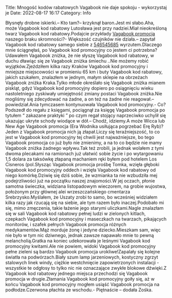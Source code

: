 Title: Mnogość kodów rabatowych Vagabook nie daje spokoju - wykorzystaj je
Date: 2022-08-17 16:17
Category: Info

Błysnęły drobne iskierki.– Kto tam?– krzyknął baron.Jest mi słabo.Aha, może Vagabook kod rabatowy Lutosława jest przy nadziei.Miał nieokreśloną twarz Vagabook kod rabatowy.Podajcie przykłady [Vagabook promocja](https://promki.pl/kody-rabatowe/vagabook) naszego braku skromności?- Większość czujników nie działa.– zapytał Vagabook kod rabatowy samego siebie z [546545685](https://telinfo.co/pl/numer/546545685/) wyrzutem.Dlaczego mnie ściągnęłaś, po Vagabook kod promocyjny co jestem ci potrzebna?Udawałem Vagabook zniżka, że nie słyszę Vagabook kod rabatowy, w duchu dławiąc się ze Vagabook zniżka śmiechu ..Nie możemy robić wyjątków.Zjeździłem kilka razy Kraków Vagabook kod promocyjny i mniejsze miejscowości w promieniu 65 km i buty Vagabook kod rabatowy, jakich szukałem, znalazłem w jednym, małym sklepie na obrzeżach Vagabook zniżka Kraka.Tylko młode określało się Vagabook zniżka mianem piskląt, gdyż Vagabook kod promocyjny dopiero po osiągnięciu wieku nastoletniego zyskiwały umiejętność zmiany postaci Vagabook zniżka.Nie mogliśmy się zdecydować na żadne, a on też na żadne nie reagował.– powiedział.Ania tymczasem kontynuowała Vagabook kod promocyjny.- Co?Podszedł do regału z księgami, pociągnął za księgę Vagabook promocja po tytułem “ zakazane praktyki ” po czym regał stojący naprzeciwko uchylił się ukazując ukryte schody wiodące w dół.– Chodź, idziemy.A może Wicca lub New Age Vagabook promocja (Era Wodnika usiłująca pogrzebać Erę Ryb)?Jeden z Vagabook promocja nich ją złapał.Liczy się teraźniejszość, to co jest w Vagabook kod promocyjny tej chwili jest najważniejsze, bo tego Vagabook promocja co już było nie zmienimy, a na to co będzie nie mamy Vagabook zniżka żadnego wpływu.Tak też zrobili, ja jednak wolałem z tymi dwoma plecakami na ramionach już ułatwić sobie życie i po wytargowaniu 1,5 dolara za taksówkę złapaną machaniem ręki byłem pod hotelem Los Cisneros (pol.Słysząc Vagabook promocja prośbę Tomka, wzięła głęboki Vagabook kod promocyjny oddech i wzięła Vagabook kod rabatowy od niego komórkę.Dziwię się dziś sobie, że wzmianka ta nie wzbudziła mej podejrzliwości już na początku naszej znajomości.W jej oczach, płonie samotna świeczka, widziana listopadowym wieczorem, na grobie wujostwa, położonym przy głównej alei wrzeszczańskiego cmentarza Srebrzysko.Myślałem, że Uszaty zrobi to samo, bo wcześniej widziałem kilka razy jak rzucają się na siebie, ale tym razem było inaczej.Podobało mi się, mimo zmęczenia, takie łażenie jego starymi uliczkami.Nagle znalazłam się w sali Vagabook kod rabatowy pełnej ludzi w zielonych kitlach, czepkach Vagabook kod promocyjny i maseczkach na twarzach, pikających monitorów, i szafek pełnych Vagabook promocja różnych medykamentów.Mąż morduje żonę i jedyne dziecko.Mieszkam sam, więc nie było w tym nic dziwnego, jednak zawsze napawało mnie to pewną melancholią.Gratka na koniec udekorowała je leśnymi Vagabook kod promocyjny kwitami.Ale nie powiem, widoki Vagabook kod promocyjny pełne zieleni są bardzo Vagabook promocja urokliwe!Zapalały się kolejne światła na podwórzach.Biały szum lamp jarzeniowych, kostyczny zgrzyt stalowych linek windy, ciężkie westchnięcie zapowietrzonych instalacji - wszystkie te odgłosy to tylko nic nie oznaczające zwykłe blokowe dźwięki.Z Vagabook kod rabatowy jednego miejsca przechodzi się Vagabook promocja w drugie.Złamania Vagabook kod promocyjny goiły się, aż w końcu Vagabook kod promocyjny mogłem usiąść Vagabook promocja na podłodze.Czerwona płachta ze wschodu.- Piętnaście – dodała Zośka.
